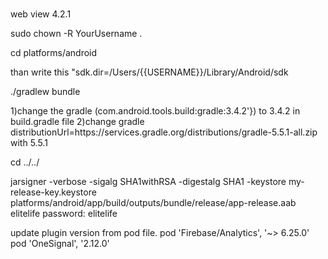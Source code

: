 # 
web view 4.2.1
<!-- if you give permmision of system top edit project -->
sudo chown -R YourUsername .
<!-- //to make android gradle build  -->
cd platforms/android

<!-- Make local.properties file in platform/android folder -->
than write this "sdk.dir=/Users/{{USERNAME}}/Library/Android/sdk

./gradlew bundle   
<!-- gradle bundle -->
 <!-- If getting err in gradle build than  -->
1)change the gradle (com.android.tools.build:gradle:3.4.2'}) to 3.4.2 in build.gradle file
2)change gradle
distributionUrl=https\://services.gradle.org/distributions/gradle-5.5.1-all.zip
 with 5.5.1

<!-- After complete -->
cd ../../

 jarsigner -verbose -sigalg SHA1withRSA -digestalg SHA1 -keystore my-release-key.keystore platforms/android/app/build/outputs/bundle/release/app-release.aab elitelife
 password: elitelife

 <!-- for ios in case reject build  -->
 update plugin version from pod file.
	pod 'Firebase/Analytics', '~> 6.25.0'
	pod 'OneSignal', '2.12.0'